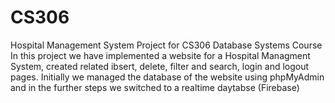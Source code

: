 # CS306
Hospital Management System Project for CS306 Database Systems Course
In this project we have implemented a website for a Hospital Managment System, created related ibsert, delete, filter and search, login and logout pages. Initially we managed the database of the website using phpMyAdmin and in the further steps we switched to a realtime daytabse (Firebase)
